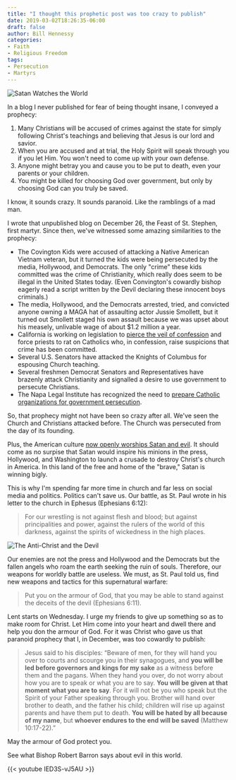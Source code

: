 ```yaml
---
title: "I thought this prophetic post was too crazy to publish"
date: 2019-03-02T18:26:35-06:00
draft: false
author: Bill Hennessy
categories: 
- Faith
- Religious Freedom
tags:
- Persecution
- Martyrs
---
```

![Satan Watches the World](/images/uploads/satan-public-domain.jpg "Satan")

In a blog I never published for fear of being thought insane, I conveyed a prophecy:

1. Many Christians will be accused of crimes against the state for simply following Christ's teachings and believing that Jesus is our lord and savior.
2. When you are accused and at trial, the Holy Spirit will speak through you if you let Him. You won't need to come up with your own defense.
3. Anyone might betray you and cause you to be put to death, even your parents or your children. 
4. You might be killed for choosing God over government, but only by choosing God can you truly be saved.

I know, it sounds crazy. It sounds paranoid. Like the ramblings of a mad man. 

I wrote that unpublished blog on December 26, the Feast of St. Stephen, first martyr. Since then, we've witnessed some amazing similarities to the prophecy:

- The Covington Kids were accused of attacking a Native American Vietnam veteran, but it turned the kids were being persecuted by the media, Hollywood, and Democrats. The only "crime" these kids committed was the crime of Christianity, which really does seem to be illegal in the United States today. (Even Convington's cowardly bishop eagerly read a script written by the Devil declaring these innocent boys criminals.)
- The media, Hollywood, and the Democrats arrested, tried, and convicted anyone owning a MAGA hat of assaulting actor Jussie Smollett, but it turned out Smollett staged his own assault because we was upset about his measely, unlivable wage of about $1.2 million a year.
- California is working on legislation to [pierce the veil of confession](https://www.lifesitenews.com/news/california-wants-to-force-priests-to-violate-the-seal-of-confession) and force priests to rat on Catholics who, in confession, raise suspicions that crime has been committed. 
- Several U.S. Senators have attacked the Knights of Columbus for espousing Church teaching. 
- Several freshmen Democrat Senators and Representatives have brazenly attack Christianity and signalled a desire to use government to persecute Christians. 
- The Napa Legal Institute has recognized the need to [prepare Catholic organizations for government persecution](http://www.ncregister.com/daily-news/napa-legal-institute-launches-to-help-catholic-groups-in-the-next-america). 

So, that prophecy might not have been so crazy after all. We've seen the Church and Christians attacked before. The Church was persecuted from the day of its founding. 

Plus, the American culture [now openly worships Satan and evil](https://www.youtube.com/watch?v=BnCGN7ZlPTM). It should come as no surpise that Satan would inspire his minions in the press, Hollywood, and Washington to launch a crusade to destroy Christ's church in America. In this land of the free and home of the "brave," Satan is winning bigly. 

This is why I'm spending far more time in church and far less on social media and politics. Politics can't save us. Our battle, as St. Paul wrote in his letter to the church in Ephesus (Ephesians 6:12):

> For our wrestling is not against flesh and blood; but against principalities and power, against the rulers of the world of this darkness, against the spirits of wickedness in the high places. 

![The Anti-Christ and the Devil](/images/uploads/anti-christ.jpg "Satan manipulates the anti-christ")

Our enemies are not the press and Hollywood and the Democrats but the fallen angels who roam the earth seeking the ruin of souls. Therefore, our weapons for worldly battle are useless. We must, as St. Paul told us, find new weapons and tactics for this supernatural warfare:

> Put you on the armour of God, that you may be able to stand against the deceits of the devil (Ephesians 6:11).

Lent starts on Wednesday. I urge my friends to give up something so as to make room for Christ. Let Him come into your heart and dwell there and help you don the armour of God. For it was Christ who gave us that paranoid prophecy that I, in December, was too cowardly to publish:

> Jesus said to his disciples: “Beware of men, for they will hand you over to courts and scourge you in their synagogues, and **you will be led before governors and kings for my sake** as a witness before them and the pagans. When they hand you over, do not worry about how you are to speak or what you are to say. **You will be given at that moment what you are to say**. For it will not be you who speak but the Spirit of your Father speaking through you. Brother will hand over brother to death, and the father his child; children will rise up against parents and have them put to death. **You will be hated by all because of my name**, but **whoever endures to the end will be saved** (Matthew 10:17-22).”

May the armour of God protect you. 

See what Bishop Robert Barron says about evil in this world.

{{< youtube IED3S-vJ5AU >}}